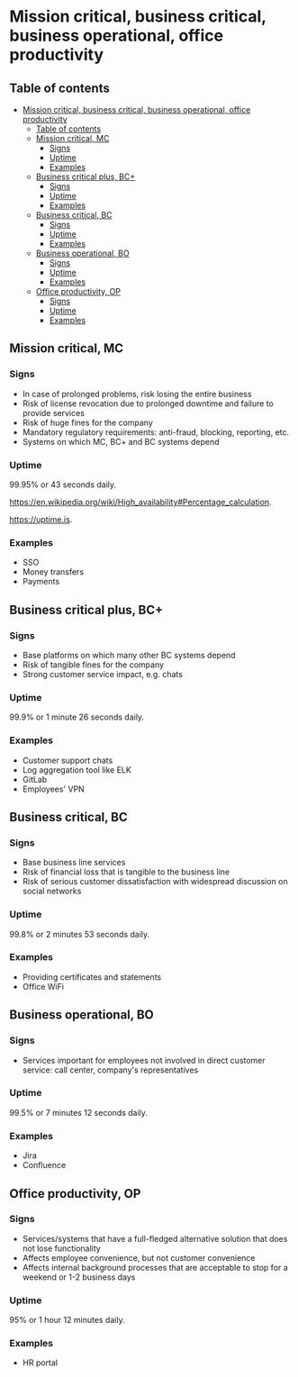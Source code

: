 # Mission critical, business critical, business operational, office productivity

## Table of contents

- [Mission critical, business critical, business operational, office productivity](#mission-critical-business-critical-business-operational-office-productivity)
  - [Table of contents](#table-of-contents)
  - [Mission critical, MC](#mission-critical-mc)
    - [Signs](#signs)
    - [Uptime](#uptime)
    - [Examples](#examples)
  - [Business critical plus, BC+](#business-critical-plus-bc)
    - [Signs](#signs-1)
    - [Uptime](#uptime-1)
    - [Examples](#examples-1)
  - [Business critical, BC](#business-critical-bc)
    - [Signs](#signs-2)
    - [Uptime](#uptime-2)
    - [Examples](#examples-2)
  - [Business operational, BO](#business-operational-bo)
    - [Signs](#signs-3)
    - [Uptime](#uptime-3)
    - [Examples](#examples-3)
  - [Office productivity, OP](#office-productivity-op)
    - [Signs](#signs-4)
    - [Uptime](#uptime-4)
    - [Examples](#examples-4)

## Mission critical, MC

### Signs

- In case of prolonged problems, risk losing the entire business
- Risk of license revocation due to prolonged downtime and failure to provide services
- Risk of huge fines for the company
- Mandatory regulatory requirements: anti-fraud, blocking, reporting, etc.
- Systems on which MC, BC+ and BC systems depend

### Uptime

99.95% or 43 seconds daily.

<https://en.wikipedia.org/wiki/High_availability#Percentage_calculation>.

<https://uptime.is>.

### Examples

- SSO
- Money transfers
- Payments

## Business critical plus, BC+

### Signs

- Base platforms on which many other BC systems depend
- Risk of tangible fines for the company
- Strong customer service impact, e.g. chats

### Uptime

99.9% or 1 minute 26 seconds daily.

### Examples

- Customer support chats
- Log aggregation tool like ELK
- GitLab
- Employees' VPN

## Business critical, BC

### Signs

- Base business line services
- Risk of financial loss that is tangible to the business line
- Risk of serious customer dissatisfaction with widespread discussion on social networks

### Uptime

99.8% or 2 minutes 53 seconds daily.

### Examples

- Providing certificates and statements
- Office WiFi

## Business operational, BO

### Signs

- Services important for employees not involved in direct customer service: call center, company's representatives

### Uptime

99.5% or 7 minutes 12 seconds daily.

### Examples

- Jira
- Confluence

## Office productivity, OP

### Signs

- Services/systems that have a full-fledged alternative solution that does not lose functionality
- Affects employee convenience, but not customer convenience
- Affects internal background processes that are acceptable to stop for a weekend or 1-2 business days

### Uptime

95% or 1 hour 12 minutes daily.

### Examples

- HR portal
